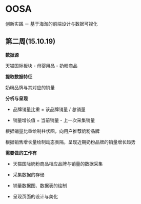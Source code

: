 # OOSA
创新实践 － 基于海淘的前端设计与数据可视化

## 第二周(15.10.19)

**数据源**

天猫国际板块 - 母婴用品 - 奶粉商品

**提取数据特征**

奶粉品牌与其对应的销量

**分析与呈现**
* 品牌销量比重 = 该品牌销量 / 总销量

* 销量增长值 = 当前销量 - 上一次采集销量

根据销量比重绘制柱状图，向用户推荐奶粉品牌

根据销售增长量绘制动态表隔，呈现近期奶粉品牌的销量增长趋势

**需要做的工作有**

* 天猫国际奶粉商品相应品牌与销量的数据采集

* 采集数据的存储

* 销量数据图、数据表的绘制

* 呈现页面的设计与美化

